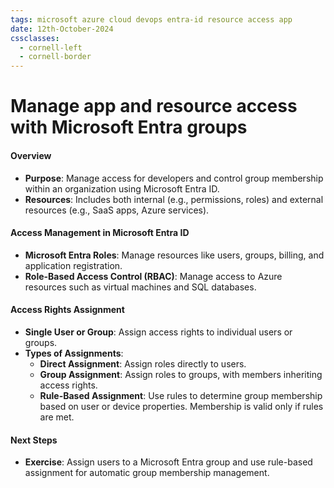 ```yaml
---
tags: microsoft azure cloud devops entra-id resource access app
date: 12th-October-2024
cssclasses:
  - cornell-left
  - cornell-border
---
```


# Manage app and resource access with Microsoft Entra groups

#### Overview

- **Purpose**: Manage access for developers and control group membership within an organization using Microsoft Entra ID.
- **Resources**: Includes both internal (e.g., permissions, roles) and external resources (e.g., SaaS apps, Azure services).

#### Access Management in Microsoft Entra ID

- **Microsoft Entra Roles**: Manage resources like users, groups, billing, and application registration.
- **Role-Based Access Control (RBAC)**: Manage access to Azure resources such as virtual machines and SQL databases.

#### Access Rights Assignment

- **Single User or Group**: Assign access rights to individual users or groups.
- **Types of Assignments**:
    - **Direct Assignment**: Assign roles directly to users.
    - **Group Assignment**: Assign roles to groups, with members inheriting access rights.
    - **Rule-Based Assignment**: Use rules to determine group membership based on user or device properties. Membership is valid only if rules are met.

#### Next Steps

- **Exercise**: Assign users to a Microsoft Entra group and use rule-based assignment for automatic group membership management.